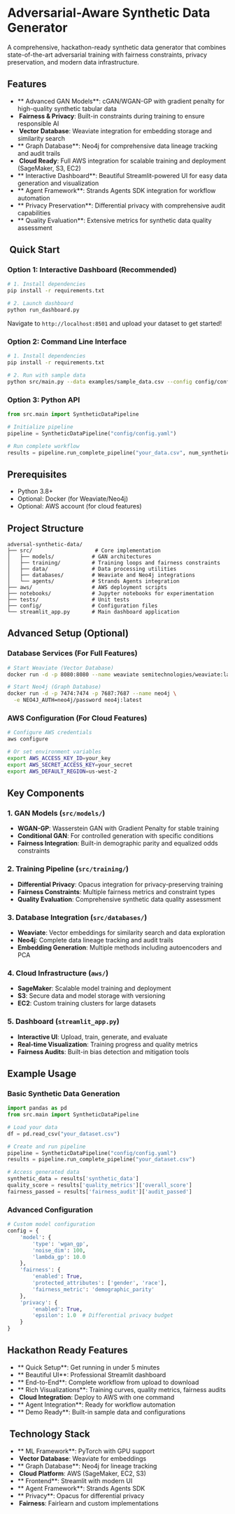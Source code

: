 # Adversarial-Aware Synthetic Data Generator

A comprehensive, hackathon-ready synthetic data generator that combines state-of-the-art adversarial training with fairness constraints, privacy preservation, and modern data infrastructure.

##  Features

- ** Advanced GAN Models**: cGAN/WGAN-GP with gradient penalty for high-quality synthetic tabular data
- **️ Fairness & Privacy**: Built-in constraints during training to ensure responsible AI
- **️ Vector Database**: Weaviate integration for embedding storage and similarity search
- ** Graph Database**: Neo4j for comprehensive data lineage tracking and audit trails
- **️ Cloud Ready**: Full AWS integration for scalable training and deployment (SageMaker, S3, EC2)
- ** Interactive Dashboard**: Beautiful Streamlit-powered UI for easy data generation and visualization
- ** Agent Framework**: Strands Agents SDK integration for workflow automation
- ** Privacy Preservation**: Differential privacy with comprehensive audit capabilities
- ** Quality Evaluation**: Extensive metrics for synthetic data quality assessment

## ‍️ Quick Start

### Option 1: Interactive Dashboard (Recommended)
```bash
# 1. Install dependencies
pip install -r requirements.txt

# 2. Launch dashboard
python run_dashboard.py
```
Navigate to `http://localhost:8501` and upload your dataset to get started!

### Option 2: Command Line Interface
```bash
# 1. Install dependencies
pip install -r requirements.txt

# 2. Run with sample data
python src/main.py --data examples/sample_data.csv --config config/config.yaml --samples 1000
```

### Option 3: Python API
```python
from src.main import SyntheticDataPipeline

# Initialize pipeline
pipeline = SyntheticDataPipeline("config/config.yaml")

# Run complete workflow
results = pipeline.run_complete_pipeline("your_data.csv", num_synthetic_samples=1000)
```

##  Prerequisites

- Python 3.8+
- Optional: Docker (for Weaviate/Neo4j)
- Optional: AWS account (for cloud features)

## Project Structure

```
adversal-synthetic-data/
├── src/                    # Core implementation
│   ├── models/            # GAN architectures
│   ├── training/          # Training loops and fairness constraints
│   ├── data/              # Data processing utilities
│   ├── databases/         # Weaviate and Neo4j integrations
│   └── agents/            # Strands Agents integration
├── aws/                   # AWS deployment scripts
├── notebooks/             # Jupyter notebooks for experimentation
├── tests/                 # Unit tests
├── config/                # Configuration files
└── streamlit_app.py       # Main dashboard application
```

##  Advanced Setup (Optional)

### Database Services (For Full Features)
```bash
# Start Weaviate (Vector Database)
docker run -d -p 8080:8080 --name weaviate semitechnologies/weaviate:latest

# Start Neo4j (Graph Database)
docker run -d -p 7474:7474 -p 7687:7687 --name neo4j \
  -e NEO4J_AUTH=neo4j/password neo4j:latest
```

### AWS Configuration (For Cloud Features)
```bash
# Configure AWS credentials
aws configure

# Or set environment variables
export AWS_ACCESS_KEY_ID=your_key
export AWS_SECRET_ACCESS_KEY=your_secret
export AWS_DEFAULT_REGION=us-west-2
```

##  Key Components

### 1. **GAN Models** (`src/models/`)
- **WGAN-GP**: Wasserstein GAN with Gradient Penalty for stable training
- **Conditional GAN**: For controlled generation with specific conditions
- **Fairness Integration**: Built-in demographic parity and equalized odds constraints

### 2. **Training Pipeline** (`src/training/`)
- **Differential Privacy**: Opacus integration for privacy-preserving training
- **Fairness Constraints**: Multiple fairness metrics and constraint types
- **Quality Evaluation**: Comprehensive synthetic data quality assessment

### 3. **Database Integration** (`src/databases/`)
- **Weaviate**: Vector embeddings for similarity search and data exploration
- **Neo4j**: Complete data lineage tracking and audit trails
- **Embedding Generation**: Multiple methods including autoencoders and PCA

### 4. **Cloud Infrastructure** (`aws/`)
- **SageMaker**: Scalable model training and deployment
- **S3**: Secure data and model storage with versioning
- **EC2**: Custom training clusters for large datasets

### 5. **Dashboard** (`streamlit_app.py`)
- **Interactive UI**: Upload, train, generate, and evaluate
- **Real-time Visualization**: Training progress and quality metrics
- **Fairness Audits**: Built-in bias detection and mitigation tools

##  Example Usage

### Basic Synthetic Data Generation
```python
import pandas as pd
from src.main import SyntheticDataPipeline

# Load your data
df = pd.read_csv("your_dataset.csv")

# Create and run pipeline
pipeline = SyntheticDataPipeline("config/config.yaml")
results = pipeline.run_complete_pipeline("your_dataset.csv")

# Access generated data
synthetic_data = results['synthetic_data']
quality_score = results['quality_metrics']['overall_score']
fairness_passed = results['fairness_audit']['audit_passed']
```

### Advanced Configuration
```python
# Custom model configuration
config = {
    'model': {
        'type': 'wgan_gp',
        'noise_dim': 100,
        'lambda_gp': 10.0
    },
    'fairness': {
        'enabled': True,
        'protected_attributes': ['gender', 'race'],
        'fairness_metric': 'demographic_parity'
    },
    'privacy': {
        'enabled': True,
        'epsilon': 1.0  # Differential privacy budget
    }
}
```

##  Hackathon Ready Features

- ** Quick Setup**: Get running in under 5 minutes
- ** Beautiful UI**: Professional Streamlit dashboard
- ** End-to-End**: Complete workflow from upload to download
- ** Rich Visualizations**: Training curves, quality metrics, fairness audits
- **️ Cloud Integration**: Deploy to AWS with one command
- ** Agent Integration**: Ready for workflow automation
- ** Demo Ready**: Built-in sample data and configurations

## ️ Technology Stack

- ** ML Framework**: PyTorch with GPU support
- **️ Vector Database**: Weaviate for embeddings
- ** Graph Database**: Neo4j for lineage tracking
- **️ Cloud Platform**: AWS (SageMaker, EC2, S3)
- ** Frontend**: Streamlit with modern UI
- ** Agent Framework**: Strands Agents SDK
- ** Privacy**: Opacus for differential privacy
- **️ Fairness**: Fairlearn and custom implementations
